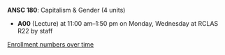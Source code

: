 **ANSC 180**: Capitalism & Gender (4 units)

- **A00** (Lecture) at 11:00 am–1:50 pm on Monday, Wednesday at RCLAS R22 by staff

[Enrollment numbers over time](./ANSC180.tsv)
